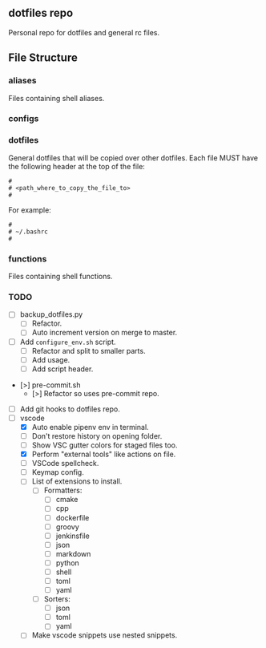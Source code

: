 ## dotfiles repo

Personal repo for dotfiles and general rc files.


## File Structure

### aliases

Files containing shell aliases.

### configs

### dotfiles

General dotfiles that will be copied over other dotfiles.
Each file MUST have the following header at the top of the file:
```
#
# <path_where_to_copy_the_file_to>
#
```
For example:
```
#
# ~/.bashrc
#
```

### functions

Files containing shell functions.

### TODO

- [ ] backup_dotfiles.py
  - [ ] Refactor.
  - [ ] Auto increment version on merge to master.
- [ ] Add `configure_env.sh` script.
  - [ ] Refactor and split to smaller parts.
  - [ ] Add usage.
  - [ ] Add script header.
- [>] pre-commit.sh
  - [>] Refactor so uses pre-commit repo.
- [ ] Add git hooks to dotfiles repo.
- [ ] vscode
  - [x] Auto enable pipenv env in terminal.
  - [ ] Don't restore history on opening folder.
  - [ ] Show VSC gutter colors for staged files too.
  - [x] Perform "external tools" like actions on file.
  - [ ] VSCode spellcheck.
  - [ ] Keymap config.
  - [ ] List of extensions to install.
    - [ ] Formatters:
      - [ ] cmake
      - [ ] cpp
      - [ ] dockerfile
      - [ ] groovy
      - [ ] jenkinsfile
      - [ ] json
      - [ ] markdown
      - [ ] python
      - [ ] shell
      - [ ] toml
      - [ ] yaml
    - [ ] Sorters:
      - [ ] json
      - [ ] toml
      - [ ] yaml
  - [ ] Make vscode snippets use nested snippets.
